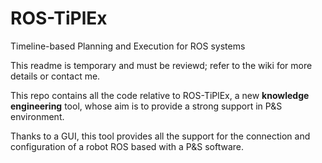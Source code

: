 # ROS-TiPlEx
Timeline-based Planning and Execution for ROS systems

This readme is temporary and must be reviewd; refer to the wiki for more details or contact me.

This repo contains all the code relative to ROS-TiPlEx, a new **knowledge engineering** tool, whose aim is to provide a strong support in P&S environment.

Thanks to a GUI, this tool provides all the support for the connection and configuration of a robot ROS based with a P&S software. 
